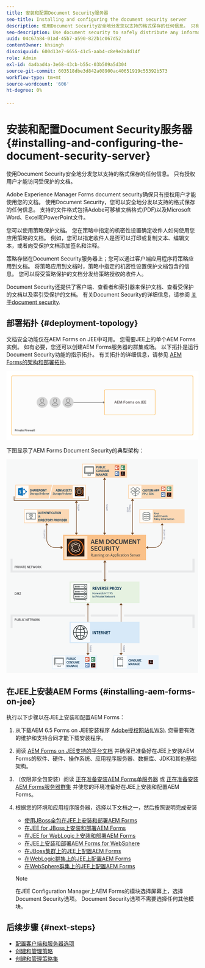 ```yaml
---
title: 安装和配置Document Security服务器
seo-title: Installing and configuring the document security server
description: 使用Document Security安全地分发您以支持的格式保存的任何信息。 只有授权用户才能访问受保护的文档。
seo-description: Use document security to safely distribute any information that you have saved in a supported format. Only authorized users can access protected documents.
uuid: 04c67a84-01ad-45b7-a590-822b1c067d52
contentOwner: khsingh
discoiquuid: 600d13e7-6655-41c5-aab4-c8e9e2a8d14f
role: Admin
exl-id: 4a4bad4a-3e68-43cb-b55c-03b509a5d304
source-git-commit: 603518dbe3d842a08900ac40651919c55392b573
workflow-type: tm+mt
source-wordcount: '606'
ht-degree: 0%

---
```


# 安装和配置Document Security服务器 {#installing-and-configuring-the-document-security-server}

使用Document Security安全地分发您以支持的格式保存的任何信息。 只有授权用户才能访问受保护的文档。

Adobe Experience Manager Forms document security确保只有授权用户才能使用您的文档。 使用Document Security，您可以安全地分发以支持的格式保存的任何信息。 支持的文件格式包括Adobe可移植文档格式(PDF)以及Microsoft Word、Excel和PowerPoint文件。

您可以使用策略保护文档。 您在策略中指定的机密性设置确定收件人如何使用您应用策略的文档。 例如，您可以指定收件人是否可以打印或复制文本、编辑文本，或者向受保护文档添加签名和注释。

策略存储在Document Security服务器上；您可以通过客户端应用程序将策略应用到文档。 将策略应用到文档时，策略中指定的机密性设置保护文档包含的信息。 您可以将受策略保护的文档分发给策略授权的收件人。

Document Security还提供了客户端、查看者和索引器来保护文档、查看受保护的文档以及索引受保护的文档。 有关Document Security的详细信息，请参阅 [关于document security](/help/forms/using/admin-help/document-security.md).

## 部署拓扑  {#deployment-topology}

文档安全功能仅在AEM Forms on JEE中可用。 您需要JEE上的单个AEM Forms实例。 如有必要，您还可以创建AEM Forms服务器的群集或场。 以下拓扑是运行Document Security功能的指示拓扑。 有关拓扑的详细信息，请参见 [AEM Forms的架构和部署拓扑](aem-forms-architecture-deployment.md).

<!--fix above link-->

![](do-not-localize/document-security-server_topology.png)

下图显示了AEM Forms Document Security的典型架构：

![](do-not-localize/document-security-typical-environment.png)

## 在JEE上安装AEM Forms {#installing-aem-forms-on-jee}

执行以下步骤以在JEE上安装和配置AEM Forms：

1. 从下载AEM 6.5 Forms on JEE安装程序 [Adobe授权网站(LWS)](https://licensing.adobe.com/). 您需要有效的维护和支持合同才能下载安装程序。
1. 阅读 [AEM Forms on JEE支持的平台文档](/help/forms/using/aem-forms-jee-supported-platforms.md) 并确保已准备好在JEE上安装AEM Forms的软件、硬件、操作系统、应用程序服务器、数据库、JDK和其他基础架构。
1. （仅限非全包安装）阅读 [正在准备安装AEM Forms单服务器](https://www.adobe.com/go/learn_aemforms_prepareInstallsingle_64) 或 [正在准备安装AEM Forms服务器群集](https://www.adobe.com/go/learn_aemforms_prepareInstallcluster_64) 并使您的环境准备好在JEE上安装和配置AEM Forms。
1. 根据您的环境和应用程序服务器，选择以下文档之一，然后按照说明完成安装

   * [使用JBoss全包在JEE上安装和部署AEM Forms](https://www.adobe.com/go/learn_aemforms_installTurnkey_64)
   * [在JEE for JBoss上安装和部署AEM Forms](https://www.adobe.com/go/learn_aemforms_installJBoss_64)
   * [在JEE for WebLogic上安装和部署AEM Forms](https://www.adobe.com/go/learn_aemforms_installWebLogic_64)
   * [在JEE上安装和部署AEM Forms for WebSphere](https://www.adobe.com/go/learn_aemforms_installWebSphere_64)
   * [在JBoss集群上的JEE上配置AEM Forms](https://www.adobe.com/go/learn_aemforms_clusterJBoss_64)
   * [在WebLogic群集上的JEE上配置AEM Forms](https://www.adobe.com/go/learn_aemforms_clusterWebLogic_64)
   * [在WebSphere群集上的JEE上配置AEM Forms](https://www.adobe.com/go/learn_aemforms_clusterWebSphere_64)

   >[!NOTE]
   >
   >在JEE Configuration Manager上AEM Forms的模块选择屏幕上，选择Document Security选项。 Document Security选项不需要选择任何其他模块。

## 后续步骤 {#next-steps}

* [配置客户端和服务器选项](/help/forms/using/admin-help/configuring-client-server-options.md)
* [创建和管理策略](/help/forms/using/admin-help/creating-policies.md)
* [创建和管理策略集](/help/forms/using/admin-help/creating-policy-sets.md)

